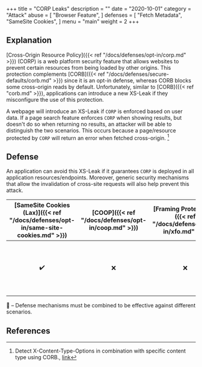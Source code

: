 +++
title = "CORP Leaks"
description = ""
date = "2020-10-01"
category = "Attack"
abuse = [
    "Browser Feature",
]
defenses = [
    "Fetch Metadata",
    "SameSite Cookies",
]
menu = "main"
weight = 2
+++

## Explanation

[Cross-Origin Resource Policy]({{< ref "/docs/defenses/opt-in/corp.md" >}}) (CORP) is a web platform security feature that allows websites to prevent certain resources from being loaded by other origins. This protection complements [CORB]({{< ref "/docs/defenses/secure-defaults/corb.md" >}}) since it is an opt-in defense, whereas CORB blocks some cross-origin reads by default. Unfortunately, similar to [CORB]({{< ref "corb.md" >}}), applications can introduce a new XS-Leak if they misconfigure the use of this protection.

A webpage will introduce an XS-Leak if `CORP` is enforced based on user data. If a page search feature enforces `CORP` when showing results, but doesn't do so when returning no results, an attacker will be able to distinguish the two scenarios. This occurs because a page/resource protected by `CORP` will return an error when fetched cross-origin.  [^demo]

## Defense

An application can avoid this XS-Leak if it guarantees `CORP` is deployed in all application resources/endpoints. Moreover, generic security mechanisms that allow the invalidation of cross-site requests will also help prevent this attack.

| [SameSite Cookies (Lax)]({{< ref "/docs/defenses/opt-in/same-site-cookies.md" >}}) | [COOP]({{< ref "/docs/defenses/opt-in/coop.md" >}}) | [Framing Protections]({{< ref "/docs/defenses/opt-in/xfo.md" >}}) |                                          [Isolation Policies]({{< ref "/docs/defenses/isolation-policies" >}})                                          |
| :--------------------------------------------------------------------------------: | :-------------------------------------------------: | :---------------------------------------------------------------: | :-----------------------------------------------------------------------------------------------------------------------------------------------------: |
|                                         ✔️                                          |                          ❌                          |                                 ❌                                 | [RIP]({{< ref "/docs/defenses/isolation-policies/resource-isolation" >}}) 🔗 [NIP]({{< ref "/docs/defenses/isolation-policies/navigation-isolation" >}}) |

🔗 – Defense mechanisms must be combined to be effective against different scenarios.

## References

[^demo]: Detect X-Content-Type-Options in combination with specific content type using CORB., [link](https://xsinator.com/testing.html#CORB%20Leak)
